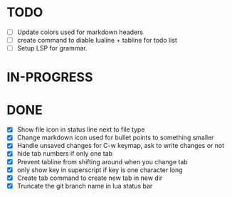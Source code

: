 # TODO

- [ ] Update colors used for markdown headers
- [ ] create command to diable lualine + tabline for todo list
- [ ] Setup LSP for grammar.

# IN-PROGRESS

# DONE

- [x] Show file icon in status line next to file type
- [x] Change markdown icon used for bullet points to something smaller
- [x] Handle unsaved changes for C-w keymap, ask to write changes or not
- [x] hide tab numbers if only one tab
- [x] Prevent tabline from shifting around when you change tab
- [x] only show key in superscript if key is one character long
- [x] Create tab command to create new tab in new dir
- [x] Truncate the git branch name in lua status bar
